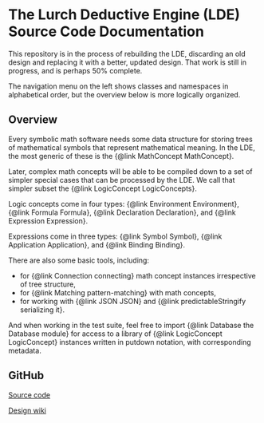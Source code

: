  
# The Lurch Deductive Engine (LDE) Source Code Documentation

This repository is in the process of rebuilding the LDE, discarding an old
design and replacing it with a better, updated design.  That work is still in
progress, and is perhaps 50% complete.

The navigation menu on the left shows classes and namespaces in alphabetical
order, but the overview below is more logically organized.

## Overview

Every symbolic math software needs some data structure for storing trees of
mathematical symbols that represent mathematical meaning.  In the LDE, the
most generic of these is the {@link MathConcept MathConcept}.

Later, complex math concepts will be able to be compiled down to a set of
simpler special cases that can be processed by the LDE.  We call that simpler
subset the {@link LogicConcept LogicConcepts}.

Logic concepts come in four types: {@link Environment Environment},
{@link Formula Formula}, {@link Declaration Declaration}, and
{@link Expression Expression}.

Expressions come in three types: {@link Symbol Symbol},
{@link Application Application}, and {@link Binding Binding}.

There are also some basic tools, including:

 * for {@link Connection connecting} math concept instances irrespective of
   tree structure,
 * for {@link Matching pattern-matching} with math concepts,
 * for working with {@link JSON JSON} and
   {@link predictableStringify serializing it}.

And when working in the test suite, feel free to import
{@link Database the Database module} for access to a library of
{@link LogicConcept LogicConcept} instances written in putdown notation, with
corresponding metadata.

## GitHub

[Source code](http://github.com/lurchmath/lde)

[Design wiki](http://github.com/lurchmath/lde/wiki)
